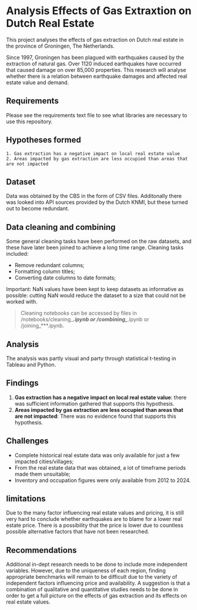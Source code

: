 # Analysis Effects of Gas Extraxtion on Dutch Real Estate

This project analyses the effects of gas extraction on Dutch real estate in the province of Groningen, The Netherlands. 


Since 1997, Groningen has been plagued with earthquakes caused by the extraction of natural gas. Over 1120 induced earthquakes have occurred that caused damage on over 85,000 properties. This research will analyse whether there is a relation between earthquake damages and affected real estate value and demand.

## Requirements
Please see the requirements text file to see what libraries are necessary to use this repository.

## Hypotheses formed
	1. Gas extraction has a negative impact on local real estate value
	2. Areas impacted by gas extraction are less occupied than areas that are not impacted

## Dataset
Data was obtained by the CBS in the form of CSV files. Additonally there was looked into API sources provided by the Dutch KNMI, but these turned out to become redundant.

## Data cleaning and combining
Some general cleaning tasks have been performed on the raw datasets, and these have later been joined to achieve a long time range. Cleaning tasks included:
- Remove redundant columns;
- Formatting column titles;
- Converting date columns to date formats;

Important:
NaN values have been kept to keep datasets as informative as possible: cutting NaN would reduce the dataset to a size that could not be worked with.

> Cleaning notebooks can be accessed by files in /notebooks/cleaning_***.ipynb or /combining_***.ipynb or /joining_***.ipynb.

## Analysis
The analysis was partly visual and party through statistical t-testing in Tableau and Python.

## Findings
1. **Gas extraction has a negative impact on local real estate value**: there was sufficient information gathered that supports this hypothesis.
2. **Areas impacted by gas extraction are less occupied than areas that are not impacted**: There was no evidence found that supports this hypothesis.

## Challenges
- Complete historical real estate data was only available for just a few impacted cities/villages;
- From the real estate data that was obtained, a lot of timeframe periods made them unsuitable;
- Inventory and occupation figures were only available from 2012 to 2024.

## limitations
Due to the many factor influencing real estate values and pricing, it is still very hard to conclude whether earthquakes are to blame for a lower real estate price. There is a possibility that the price is lower due to countless possible alternative factors that have not been researched.

## Recommendations
Additional in-dept research needs to be done to include more independent variables. However, due to the uniqueness of each region, finding appropriate benchmarks will remain to be difficult due to the variety of independent factors influencing price and availability. A suggestion is that a combination of qualitative and quantitative studies needs to be done in order to get a full picture on the effects of gas extraction and its effects on real estate values.




